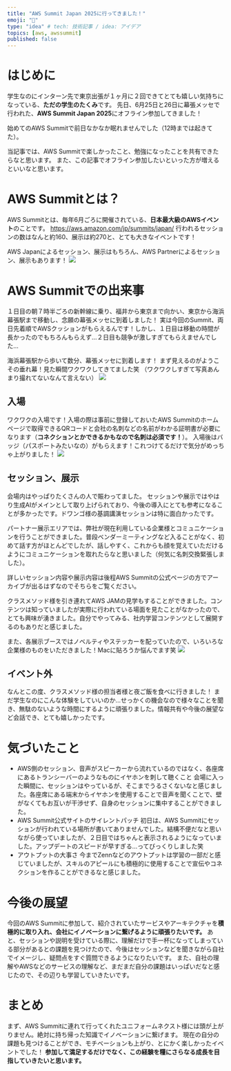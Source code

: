 ```yaml
---
title: "AWS Summit Japan 2025に行ってきました！"
emoji: "🚝"
type: "idea" # tech: 技術記事 / idea: アイデア
topics: [aws, awssummit]
published: false
---
```


# はじめに
学生なのにインターン先で東京出張が１ヶ月に２回できてとても嬉しい気持ちになっている、**ただの学生のたくみ**です。
先日、6月25日と26日に幕張メッセで行われた、**AWS Summit Japan 2025**にオフライン参加してきました！

始めてのAWS Summitで前日なかなか眠れませんでした（12時までは起きてた）。

当記事では、AWS Summitで楽しかったこと、勉強になったことを共有できたらなと思います。
また、この記事でオフライン参加したいといった方が増えるといいなと思います。

# AWS Summitとは？
AWS Summitとは、毎年6月ごろに開催されている、**日本最大級のAWSイベント**のことです。
https://aws.amazon.com/jp/summits/japan/
行われるセッションの数はなんと約160、展示は約270と、とても大きなイベントです！

AWS Japanによるセッション、展示はもちろん、AWS Partnerによるセッション、展示もあります！
![](/images/aws-summit-2025/area-image.jpeg)

# AWS Summitでの出来事
１日目の朝７時半ごろの新幹線に乗り、福井から東京まで向かい、東京から海浜幕張駅まで移動し、念願の幕張メッセに到着しました！
実は今回のSummit、両日先着順でAWSクッションがもらえるんです！しかし、１日目は移動の時間が長かったのでもちろんもらえず...２日目も競争が激しすぎてもらえませんでした...

海浜幕張駅から歩いて数分、幕張メッセに到着します！
まず見えるのがようこその垂れ幕！見た瞬間ワクワクしてきてました笑
（ワクワクしすぎて写真あんまり撮れてないなんて言えない）
![](/images/aws-summit-2025/welcome.jpeg)

## 入場
ワクワクの入場です！入場の際は事前に登録しておいたAWS Summitのホームページで取得できるQRコードと会社の名刺などの名前がわかる証明書が必要になります（**コネクションとかできるかもなので名刺は必須です！**）。
入場後はバッジ（パスポートみたいなの）がもらえます！これつけてるだけで気分がめっちゃ上がりました！
![](/images/aws-summit-2025/badge.jpeg)

## セッション、展示
会場内はやっぱりたくさんの人で賑わってました。
セッションや展示ではやはり生成AIがメインとして取り上げられており、今後の導入にとても参考になることが多かったです。ドワンゴ様の基調講演セッションは特に面白かったです。

パートナー展示エリアでは、弊社が現在利用している企業様とコミュニケーションを行うことができました。普段ベンダーミーティングなど入ることがなく、初めて話す方がほとんどでしたが、話しやすく、これからも顔を覚えていただけるようにコミュニケーションを取れたらなと思いました（何気に名刺交換緊張しました）。

詳しいセッション内容や展示内容は後程AWS Summitの公式ページの方でアーカイブが出るはずなのでそちらをご覧ください。

クラスメソッド様を引き連れてAWS JAMの見学もすることができました。コンテンツは知っていましたが実際に行われている場面を見たことがなかったので、とても興味が湧きました。自分でやってみる、社内学習コンテンツとして展開するのもありだと感じました。

また、各展示ブースではノベルティやステッカーを配っていたので、いろいろな企業様のものをいただきました！Macに貼ろうか悩んでます笑
![](/images/aws-summit-2025/stickers.jpeg)

## イベント外
なんとこの度、クラスメソッド様の担当者様と夜ご飯を食べに行きました！
まだ学生なのにこんな体験をしていいのか...せっかくの機会なので様々なことを聞き、無駄のないような時間にするように頑張りました。情報共有や今後の展望など会話でき、とても嬉しかったです。

# 気づいたこと
- AWS側のセッション、音声がスピーカーから流れているのではなく、各座席にあるトランシーバーのようなものにイヤホンを刺して聴くこと
会場に入った瞬間に、セッションはやっているが、そこまでうるさくないなと感じました。各座席にある端末からイヤホンを使用することで音声を聞くことで、壁がなくてもお互いが干渉せず、自身のセッションに集中することができました。
- AWS Summit公式サイトのサイレントパッチ
初日は、AWS Summitにセッションが行われている場所が書いてありませんでした。結構不便だなと思いながら使っていましたが、２日目ではちゃんと表示されるようになっていました。アップデートのスピードが早すぎる...ってびっくりしました笑
- アウトプットの大事さ
今までZennなどのアウトプットは学習の一部だと感じていましたが、スキルのアピールにも積極的に使用することで宣伝やコネクションを作ることができるなと感じました。

# 今後の展望
今回のAWS Summitに参加して、紹介されていたサービスやアーキテクチャを**積極的に取り入れ、会社にイノベーションに繋げるように頑張りたいです。**
あと、セッションや説明を受けている際に、理解だけで手一杯になってしまっている部分があるとの課題を見つけたので、今後はセッションなどを聞きながら自社でイメージし、疑問点をすぐ質問できるようになりたいです。
また、自社の理解やAWSなどのサービスの理解など、まだまだ自分の課題はいっぱいだなと感じたので、その辺りも学習していきたいです。

# まとめ
まず、AWS Summitに連れて行ってくれたユニフォームネクスト様には頭が上がりません。絶対に持ち帰った知識でイノベーションに繋げます。
現在の自分の課題も見つけることができ、モチベーションも上がり、とにかく楽しかったイベントでした！
**参加して満足するだけでなく、この経験を糧にさらなる成長を目指していきたいと思います。**
